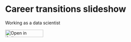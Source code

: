 # Career transitions slideshow

Working as a data scientist

<a href="https://tinyurl.com/y2uzzsjh" target="_blank"><img src="https://raw.githubusercontent.com/callysto/curriculum-notebooks/master/open-in-callysto-button.svg?sanitize=true" width="123" height="24" alt="Open in Callysto"/></a>

